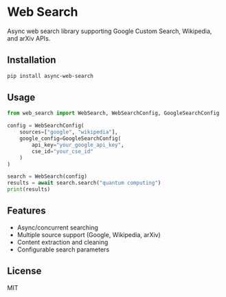 # Web Search

Async web search library supporting Google Custom Search, Wikipedia, and arXiv APIs.

## Installation

```bash
pip install async-web-search
```

## Usage

```python
from web_search import WebSearch, WebSearchConfig, GoogleSearchConfig

config = WebSearchConfig(
    sources=["google", "wikipedia"],
    google_config=GoogleSearchConfig(
        api_key="your_google_api_key",
        cse_id="your_cse_id"
    )
)

search = WebSearch(config)
results = await search.search("quantum computing")
print(results)
```

## Features

- Async/concurrent searching
- Multiple source support (Google, Wikipedia, arXiv)
- Content extraction and cleaning
- Configurable search parameters

## License

MIT
